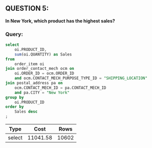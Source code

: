 ## QUESTION 5:  
**In New York, which product has the highest sales?**

### Query:
```sql
select
	oi.PRODUCT_ID,
	sum(oi.QUANTITY) as Sales
from
	order_item oi
join order_contact_mech ocm on
	oi.ORDER_ID = ocm.ORDER_ID
	and ocm.CONTACT_MECH_PURPOSE_TYPE_ID = "SHIPPING_LOCATION"
join postal_address pa on
	ocm.CONTACT_MECH_ID = pa.CONTACT_MECH_ID
	and pa.CITY = "New York"
group by
	oi.PRODUCT_ID
order by
	Sales desc
;
```

| Type   | Cost     | Rows  |
|--------|----------|-------|
| select | 11041.58 | 10602 |




